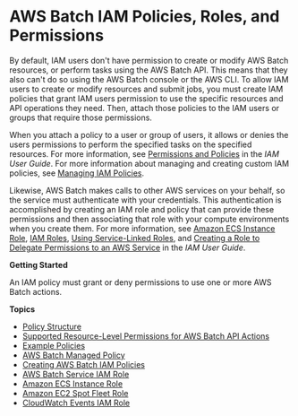# AWS Batch IAM Policies, Roles, and Permissions<a name="IAM_policies"></a>

By default, IAM users don't have permission to create or modify AWS Batch resources, or perform tasks using the AWS Batch API\. This means that they also can't do so using the AWS Batch console or the AWS CLI\. To allow IAM users to create or modify resources and submit jobs, you must create IAM policies that grant IAM users permission to use the specific resources and API operations they need\. Then, attach those policies to the IAM users or groups that require those permissions\.

When you attach a policy to a user or group of users, it allows or denies the users permissions to perform the specified tasks on the specified resources\. For more information, see [Permissions and Policies](https://docs.aws.amazon.com/IAM/latest/UserGuide/PermissionsAndPolicies.html) in the *IAM User Guide*\. For more information about managing and creating custom IAM policies, see [Managing IAM Policies](https://docs.aws.amazon.com/IAM/latest/UserGuide/ManagingPolicies.html)\.

Likewise, AWS Batch makes calls to other AWS services on your behalf, so the service must authenticate with your credentials\. This authentication is accomplished by creating an IAM role and policy that can provide these permissions and then associating that role with your compute environments when you create them\. For more information, see [Amazon ECS Instance Role](instance_IAM_role.md), [IAM Roles](https://docs.aws.amazon.com/IAM/latest/UserGuide/roles-toplevel.html), [Using Service\-Linked Roles](https://docs.aws.amazon.com/IAM/latest/UserGuide/using-service-linked-roles.html), and [Creating a Role to Delegate Permissions to an AWS Service](https://docs.aws.amazon.com/IAM/latest/UserGuide/id_roles_create_for-service.html) in the *IAM User Guide*\.

**Getting Started**

An IAM policy must grant or deny permissions to use one or more AWS Batch actions\.

**Topics**
+ [Policy Structure](iam-policy-structure.md)
+ [Supported Resource\-Level Permissions for AWS Batch API Actions](batch-supported-iam-actions-resources.md)
+ [Example Policies](ExamplePolicies_BATCH.md)
+ [AWS Batch Managed Policy](batch_managed_policies.md)
+ [Creating AWS Batch IAM Policies](batch_IAM_user_policies.md)
+ [AWS Batch Service IAM Role](service_IAM_role.md)
+ [Amazon ECS Instance Role](instance_IAM_role.md)
+ [Amazon EC2 Spot Fleet Role](spot_fleet_IAM_role.md)
+ [CloudWatch Events IAM Role](CWE_IAM_role.md)